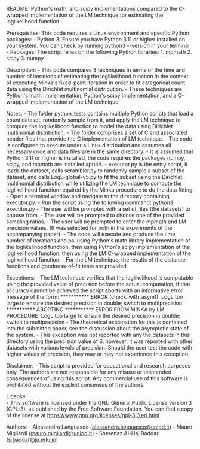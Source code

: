 README: 
Python's math, and scipy implementations compared to the C-wrapped implementation of the LM technique for estimating the loglikelihood function.

Prerequisites:
This code requires a Linux environment and specific Python packages:
	- Python 3: Ensure you have Python 3.11 or higher installed on your system. You can check by running python3 --version in your terminal.
	- Packages: The script relies on the following Python libraries:
		1. mpmath
		2. scipy
		3. numpy

Description:
	- This code compares 3 techniques in terms of the time and number of iterations of estimating the loglikelihood function in the context of executing Minka's fixed-point iteration in order to fit categorical count data using the Dirichlet multinomial distribution.
	- These techniques are Python's math implementation, Python's scipy implementation, and a C-wrapped implementation of the LM technique. 

Notes:
	- The folder python_tests contains multiple Python scripts that load a count dataset, randomly sample from it, and apply the LM technique to compute the loglikelihood function to model the data using Dirichlet multinomial distribution.
	- The folder comprises a set of C and associated header files that provide the C implementation of LM technique.
	- The code is configured to execute under a Linux distribution and assumes all necessary code and data files are in the same directory.
	- It is assumed that Python 3.11 or higher is installed, the code requires the packages numpy, scipy, and mpmath are installed apriori.
	- executor.py is the entry script, it loads the dataset, calls scrambler.py to randomly sample a subset of the dataset, and calls LogL-global-v5.py to fit the subset using the Dirichlet multinomial distribution while utilizing the LM technique to compute the loglikelihood function required by the Minka procedure to do the data fitting.
	- Open a terminal window and navigate to the directory containing executor.py. 
	- Run the script using the following command:
		python3 executor.py
	- The user will be prompted with a set of files (the datasets) to choose from.
	- The user will be prompted to choose one of the provided sampling ratios.
	- The user will be prompted to enter the mpmath and LM precision values, (6 was selected for both in the experiments of the accompanying paper).
	- The code will execute and produce the time, number of iterations and psi using Python's math library implementation of the loglikelihood function, then using Python's scipy implementation of the loglikelihood function, then using the LM C-wrapped implementation of the loglikelihood function.
	- For the LM technique, the results of the distance functions and goodness-of-fit tests are provided.
	
Exceptions:
		- The LM technique verifies that the loglikelihood is computable using the provided value of precision before the actual computation, if that accuracy cannot be achieved the script aborts with an informative error message of the form:
		*********** ERROR (check_with_asym1): LogL too large to ensure the desired precision in double; switch to multiprecision
		*********** ABORTING
		*********** ERROR FROM MINKA by LM PROCEDURE: LogL too large to ensure the desired precision in double; switch to multiprecision
		- The theoretical explanation for this is contained into the submitted paper, see the discussion about the asymptotic state of the system.
		- This exception was not reported with any the datasets in this directory using the precision value of 6, however, it was reported with other datasets with various levels of precision. Should the user test the code with higher values of precision, they may or may not experience this exception.

Disclaimer:
	- This script is provided for educational and research purposes only. The authors are not responsible for any misuse or unintended consequences of using this script. Any commercial use of this software is prohibited without the explicit consensus of the authors.

License:	
	- This software is licensed under the GNU General Public License version 3 (GPL-3), as published by the Free Software Foundation. You can find a copy of the license at https://www.gnu.org/licenses/gpl-3.0.en.html
	

Authors:
	- Alessandro Languasco (alessandro.languasco@unipd.it)
	- Mauro Migliardi (mauro.migliardi@unipd.it)
	- Sherenaz Al-Haj Baddar (s.baddar@ju.edu.jo)